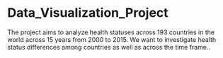 # Data_Visualization_Project

The project aims to analyze health statuses across 193 countries in the world across 15 years from 2000 to 2015. We want to investigate health status differences among countries as well as across the time frame..
